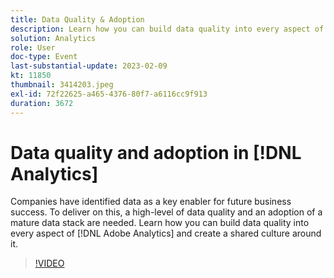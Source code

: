 ```yaml
---
title: Data Quality & Adoption
description: Learn how you can build data quality into every aspect of Adobe Analytics and create a shared culture around it.
solution: Analytics
role: User
doc-type: Event
last-substantial-update: 2023-02-09
kt: 11850
thumbnail: 3414203.jpeg
exl-id: 72f22625-a465-4376-80f7-a6116cc9f913
duration: 3672
---
```

# Data quality and adoption in [!DNL Analytics]

Companies have identified data as a key enabler for future business success. To deliver on this, a high-level of data quality and an adoption of a mature data stack are needed. Learn how you can build data quality into every aspect of [!DNL Adobe Analytics] and create a shared culture around it.

>[!VIDEO](https://video.tv.adobe.com/v/3414203/?quality=12&learn=on)
